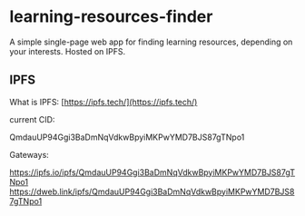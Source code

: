 # learning-resources-finder
A simple single-page web app for finding learning resources, depending on your interests. Hosted on IPFS.
## IPFS
What is IPFS: [https://ipfs.tech/](https://ipfs.tech/)

current CID:

QmdauUP94Ggi3BaDmNqVdkwBpyiMKPwYMD7BJS87gTNpo1

Gateways:

https://ipfs.io/ipfs/QmdauUP94Ggi3BaDmNqVdkwBpyiMKPwYMD7BJS87gTNpo1
https://dweb.link/ipfs/QmdauUP94Ggi3BaDmNqVdkwBpyiMKPwYMD7BJS87gTNpo1
